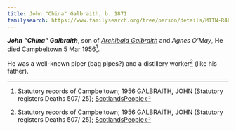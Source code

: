 ```yaml
---
title: John "China" Galbraith, b. 1871
familysearch: https://www.familysearch.org/tree/person/details/M1TN-R4L
---
```

***John "China" Galbraith***, son of *[Archibald Galbraith](galbreath-archibald-1842.md)* and *Agnes O'May*,
He died Campbeltown 5 Mar 1956[^death].

He was a well-known piper (bag pipes?) and a distillery worker[^death] (like his father).

[^birth]: Statutory Records of Campbeltown; 1871 GALBRAITH, JOHN (Statutory registers Births 507/ 280); [ScotlandsPeople](https://www.scotlandspeople.gov.uk/view-image/nrs_stat_births/40584916)

[^death]: Statutory records of Campbeltown; 1956 GALBRAITH, JOHN (Statutory registers Deaths 507/ 25); [ScotlandsPeople](https://www.scotlandspeople.gov.uk/view-image/nrs_stat_deaths/10862818)
